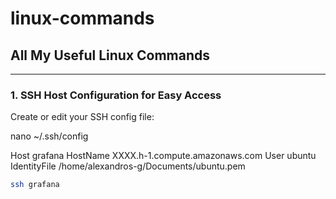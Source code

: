 # linux-commands

## All My Useful Linux Commands

---

### 1. SSH Host Configuration for Easy Access

Create or edit your SSH config file:


nano ~/.ssh/config

Host grafana
    HostName XXXX.h-1.compute.amazonaws.com
    User ubuntu
    IdentityFile /home/alexandros-g/Documents/ubuntu.pem

```bash
ssh grafana
